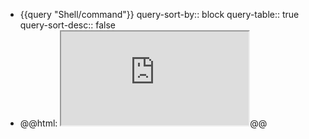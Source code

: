 - {{query "Shell/command"}}
  query-sort-by:: block
  query-table:: true
  query-sort-desc:: false
- @@html: <iframe src="https://www.xmind.app/embed/WwtB/" class="browser-tab invert" allowfullscreen="true"></iframe>@@